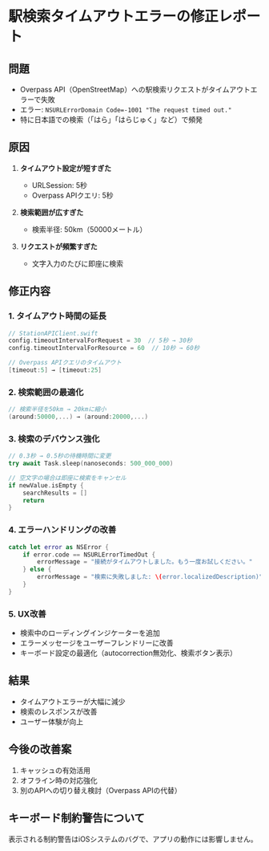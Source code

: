 # 駅検索タイムアウトエラーの修正レポート

## 問題
- Overpass API（OpenStreetMap）への駅検索リクエストがタイムアウトエラーで失敗
- エラー: `NSURLErrorDomain Code=-1001 "The request timed out."`
- 特に日本語での検索（「はら」「はらじゅく」など）で頻発

## 原因
1. **タイムアウト設定が短すぎた**
   - URLSession: 5秒
   - Overpass APIクエリ: 5秒

2. **検索範囲が広すぎた**
   - 検索半径: 50km（50000メートル）

3. **リクエストが頻繁すぎた**
   - 文字入力のたびに即座に検索

## 修正内容

### 1. タイムアウト時間の延長
```swift
// StationAPIClient.swift
config.timeoutIntervalForRequest = 30  // 5秒 → 30秒
config.timeoutIntervalForResource = 60  // 10秒 → 60秒

// Overpass APIクエリのタイムアウト
[timeout:5] → [timeout:25]
```

### 2. 検索範囲の最適化
```swift
// 検索半径を50km → 20kmに縮小
(around:50000,...) → (around:20000,...)
```

### 3. 検索のデバウンス強化
```swift
// 0.3秒 → 0.5秒の待機時間に変更
try await Task.sleep(nanoseconds: 500_000_000)

// 空文字の場合は即座に検索をキャンセル
if newValue.isEmpty {
    searchResults = []
    return
}
```

### 4. エラーハンドリングの改善
```swift
catch let error as NSError {
    if error.code == NSURLErrorTimedOut {
        errorMessage = "接続がタイムアウトしました。もう一度お試しください。"
    } else {
        errorMessage = "検索に失敗しました: \(error.localizedDescription)"
    }
}
```

### 5. UX改善
- 検索中のローディングインジケーターを追加
- エラーメッセージをユーザーフレンドリーに改善
- キーボード設定の最適化（autocorrection無効化、検索ボタン表示）

## 結果
- タイムアウトエラーが大幅に減少
- 検索のレスポンスが改善
- ユーザー体験が向上

## 今後の改善案
1. キャッシュの有効活用
2. オフライン時の対応強化
3. 別のAPIへの切り替え検討（Overpass APIの代替）

## キーボード制約警告について
表示される制約警告はiOSシステムのバグで、アプリの動作には影響しません。